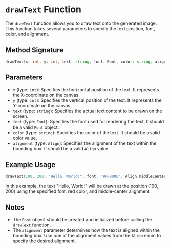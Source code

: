 # `drawText` Function

The `drawText` function allows you to draw text onto the generated image. This function takes several parameters to specify the text position, font, color, and alignment.

## Method Signature

```d
drawText(x: int, y: int, text: string, font: Font, color: string, alignment: Align)
```

## Parameters

- `x` (type: `int`): Specifies the horizontal position of the text. It represents the X-coordinate on the canvas.
- `y` (type: `int`): Specifies the vertical position of the text. It represents the Y-coordinate on the canvas.
- `text` (type: `string`): Specifies the actual text content to be drawn on the screen.
- `font` (type: `Font`): Specifies the font used for rendering the text. It should be a valid `Font` object.
- `color` (type: `string`): Specifies the color of the text. It should be a valid color value.
- `alignment` (type: `Align`): Specifies the alignment of the text within the bounding box. It should be a valid `Align` value.

## Example Usage

```d
drawText(100, 200, "Hello, World!", font, "#FF0000", Align.middleCenter);
```

In this example, the text "Hello, World!" will be drawn at the position (100, 200) using the specified font, red color, and middle-center alignment.

## Notes

- The `Font` object should be created and initialized before calling the `drawText` function.
- The `alignment` parameter determines how the text is aligned within the bounding box. Use one of the alignment values from the `Align` enum to specify the desired alignment.
